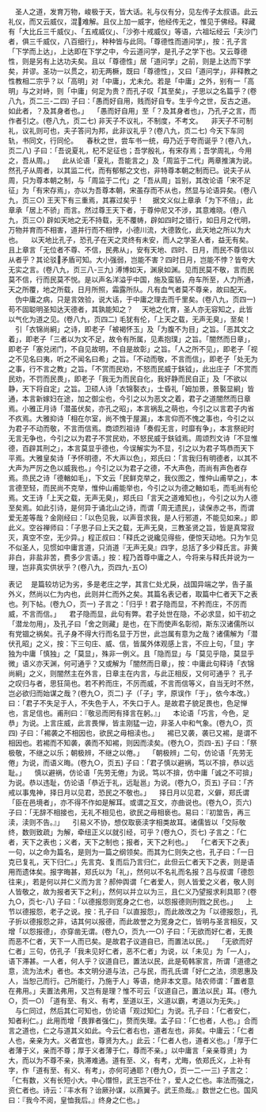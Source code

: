 <!-- { "loadSidebar": true } -->
　圣人之道，发育万物，峻极于天，皆大话。礼与仪有分，见左传子太叔语。此云礼仪，而又云威仪，混难解。且仪上加一威字，他经传无之，惟见于佛经。释藏有「大比丘三千威仪」、「五戒威仪」、「沙弥十戒威仪」等语，六祖坛经云「夫沙门者，俱三千威仪，八百细行」，种种皆与此同。「尊德性而道问学」，按：孔子言「下学而上达」，上达即在下学之中，今云道问学，是孔子之学下也。又云尊德性，则是另有上达功夫矣。且以「尊德性」居「道问学」之前，则是上达而下学矣，并谬。圣功一以贯之，初无两橛，既曰「尊德性」，又曰「道问学」，非释教之性教相二宗乎？以「高明」对「中庸」，尤未允。若是「中庸」之外，别有一「高明」与之对峙，则「中庸」何足为贵？而孔子叹「其至矣」，子思以之名篇乎？(卷八九，页二三-二四)
子曰：「愚而好自用，贱而好自专。生乎今之世，反古之道。如此者，？及其身者也。」
　「愚而好自用」至「？及其身者也」，乃孔子之言，而作者引之。(卷八九，页二七)
非天子不议礼，不制度，不考文。
　非天子不可制礼，议礼则可也，夫子答问为邦，此非议礼乎？(卷八九，页二七)
今天下车同轨，书同文，行同伦。
　春秋之世，尝车书一统，毋乃近于夸而诞乎？(卷八九，页二八)
子曰：「吾说夏礼，杞不足征也；吾学殷礼，有宋存焉；吾学周礼，今用之，吾从周。」
　此从论语「夏礼，吾能言之」及「周监于二代」两章推演为说。然孔子从周者，以其监二代，而有郁郁之文也，非特尊本朝之制而已。说夫子从周，只为尊本朝之制，与「周监于二代」之「吾从周」旨别，其改论语「宋不足征」为「有宋存焉」，亦以为吾尊本朝，宋虽存而不从也，然显与论语异矣。(卷八九，页三○)
王天下有三重焉，其寡过矣乎！
　据文义似上章承「为下不倍」，此章承「居上不骄」而言。然过尊王天下者，于尊仲尼又不涉，其意难晓。(卷八九，页三○)
辟如天地之无不持载，无不覆帱，辟如四时之错行，如日月之代明，万物并育而不相害，道并行而不相悖，小德川流，大德敦化，此天地之所以为大也。
　以天地比孔子，恐孔子在天之灵终有未安，而人之学圣人者，益无有矣。且上章言「无位者不尊、不信，民弗从」，安有天地、四时、日月，而民不尊信以从者乎？其论驳矛盾可知。大小强弱，岂能不害？四时日月，岂能不悖？皆夸大无实之言。(卷八九，页三八-三九)
溥博如天，渊泉如渊。见而民莫不敬，言而民莫不信，行而民莫不悦。是以声名洋溢乎中国，施及蛮貊，舟车所至，人力所通，天之所覆，地之所载，日月所照，霜露所队。凡有血气者莫不尊亲，故曰配天。
　伪中庸之病，只是言效验，说大话，于中庸之理去而千里矣。(卷八九，页四一)
苟不固聪明圣知达天德者，其孰能知之？
　天地之化育，圣人亦无容知之，此皆以气化为道之见。(卷八九，页四二)
毛犹有伦，「上天之载，无声无臭」，至矣！
　引「衣锦尚絅」之诗，即老子「被褐怀玉」及「为腹不为目」之旨。「恶其文之着」，即老子「三者以为文不足，故令有所属，见素抱璞」之旨。「闇然而日章」，即老子「塞兑闭门，不自见故明，不自是故彰」之旨。「人之所不见」，即老子「视之不见名曰夷，听之不闻名曰希」之旨。「不动而敬，不言而信」，即老子「处无为之事，行不言之教」之旨。「不赏而民劝，不怒而民威于鈇钺」，此出庄子「不赏而民劝，不罚而民畏」，即老子「我无为而民自化，我好静而民自正」及「不欲以静，天下将自定」之旨。卫硕人诗「衣锦褧衣」，士昏礼「姆加景，景褧显絅」皆通，本言新嫁妇在途，加之御尘也，今引之以为恶文之着，君子之道闇然而日章焉。小雅正月诗「潜虽伏矣，亦孔之昭」，本言祸乱之萌也，今引之以言君子内省不疚焉。大雅抑诗「相在尔室，尚不愧于屋漏」，本言仰而不愧之事也，今引之以为君子不动而敬，不言而信焉。商颂烈祖诗「奏假无言，时靡有争」，本言祭祀时无言无争也，今引之以为君子不赏民劝，不怒民威于鈇钺焉。周颂烈文诗「不显惟德，百辟其刑之」，本言莫显乎德也，今误解实为不显，引之以为君子笃恭而天下平焉。大雅皇矣诗「予怀明德，不大声以色」，郑氏曰：「言我归有明德者，以其不大声为严厉之色以威我也。」今引之以为君子之德，不大声色，而尚有声色者存焉。烝民之诗「德輶如毛」，下文云「民鲜克举之，我仪图之，惟仲山甫举之」，本言德至轻，而民尚不克举，惟仲山甫能举也，今引之以为德之輶如毛，而毛尚有伦焉。文王诗「上天之载，无声无臭」，郑氏曰「言天之道难知也」，今引之以为人德至矣焉。如此引诗，是何异于诵北山之诗，而谓「周无遗民」，读保赤之书，而谓爱无差等哉？金刚经曰：「以色见我，以声音求我，是人行邪道，不能见如来。」即此义。空谷禅师曰：「子思子曰上天之载，无声无臭，三教圣贤之旨，皆是真常寂灭，真空不空，无少异。」程正叔曰：「释氏之说纔见得些，便惊天动地。只为乍见不似圣人，见惯如中庸言道，只消道『无声无臭』四字，总括了多少释氏言。非黄非白，非盐非苦，费多少言语。」按：程乃首尊中庸之人，今将来与释氏并说为一理，岂非真实供状乎？(卷八九，页四九-五○)



表记
　是篇较坊记为劣，多是老庄之学，其言仁处尤戾，战国异端之学，告子虽外义，然尚以仁为内也，此则并仁而外之矣。其篇名表记者，取篇中仁者天下之表也。列下帖。(卷九○，页一)
子言之：「归乎！君子隐而显，不矜而庄，不厉而威，不言而信。」
　君子隐而显，此句有弊。君子处世在隐，不必求显，如干初之「潜龙勿用」，及孔子曰「舍之则藏」是也，在下而使声名彰彻，斯东汉诸儒所以有党锢之祸矣。孔子身不得大行而名显于万世，此岂属有意为之哉？诸儒解为「潜伏孔昭」之义，按：下三句庄、威、信，皆属外体观感上言，不应上句，「显」字独为中庸「慎独」之「莫显」，殊非一例义。且「隐而显」与「莫见乎隐，莫显乎微」语义亦天渊，何可通乎？又或解为「闇然而日章」，按：中庸此句释诗「衣锦尚絅」之义，则闇然主在外言，日章主在内言，与此正相反，又何可通乎？
孔子之叹归与者，思狂简也。若不矜而庄，不厉而威，不言而信等义，自当无时不然，岂必欲归而始谋之哉？(卷九○，页二)
子（「子」字，原误作「于」，依今本改。）曰：「君子不失足于人，不失色于人，不失口于人。是故君子貌足畏也，色足惮也，言足信也。甫刑曰：『敬忌而罔有择言在躬。』」
　本论语「巧言，今色，足恭」为说。上言庄威，此言畏惮，皆主刚猛一边，非圣人中和气象。(卷九○，页四)
子曰：「裼袭之不相因也，欲民之毋相渎也。」
　裼已又袭，袭已又裼，是谓不相因也。若裼而不知袭，袭而不知裼，则因而渎矣。(卷九○，页四-五)
子曰：「祭极敬，不继之以乐；朝极辨，不继之以倦。」
　「朝极辨」二句，仿论语「先劳无倦」为说，而语义晦。(卷九○，页五)
子曰：「君子慎以避祸，笃以不揜，恭以远耻。」
　慎以避祸，仿论语「先劳无倦」为说。笃以不揜，仿中庸「诚之不可揜」为说。恭以违耻，仿论语「恭近于礼，远耻邕」为说。(卷九○，页五)
子曰：「齐戒以事鬼神，择日月以见君，恐民之不敬也。」
　择日月以见君，义僻，郑氏谓「臣在邑境者」，亦不得不作如是解耳。或谓之互文，亦曲说也。(卷九○，页六)
子曰：「无辞不相接也，无礼不相见也，欲民之毋相亵也。易曰：『初筮告，再三渎，渎则不告。』」
　引易义不协，想仅取亵渎字相类故耳。诸儒皆以「交际敬终，数则致疏」为解，牵纽正义以就引经，可乎？(卷九○，页七)
子言之：「仁者，天下之表也；义者，天下之制也；报者，天下之利也。」
　「仁者天下之表」一句，以之命为篇名，是则为一篇之纲领矣。而其为仁则失之也，孔子曰：「一日克已复礼，天下归仁。」先言克、复而后乃言归仁，此但云仁者天下之表，则是语用而遗体矣。报字晦甚，郑氏以为「礼」，然何以不名礼而名报？吕与叔谓「德怨往来」，若是何以并仁义而为言？郝仲舆谓「仁者爱人，则人皆爱之义者，敬人则人皆敬之，故为报者天下之利」，然何以并立以为三，且仁义乃望报求利具耶？(卷九○，页七-八)
子曰：「以德报怨则宽身之仁也，以怨报德则刑戮之民也。」
　上节以德报怨，老子之说。按：孔子曰「以直报怨」，而此故改之为「以德报怨」，孔子折以德报怨之非，诘其何以报德，而此故誉之为宽身之仁，皆明与圣言相反，又增「以怨报德」，亦穿凿无谓。(卷九○，页九-一○)
子曰：「无欲而好仁者，无畏而恶不仁者，天下一人而已矣。是故君子议道自已，而置法以民。」
　「无欲而好仁者」三句，仿孔子「我未见好仁者，恶不仁者」为说，以「未见」为「一人」，语下滞甚。一人者，何人乎？议道自已，置法以民，此是荀韩家言，所谓「道德之意，流为法术」者也。本文明分道与法，己与民，而孔氏谓「好仁之法，须恩惠及人，当恕己而行。己所能行，乃施于人」等语，绝非本文意。陆农师谓：「置者意在弗用。」夫置法弗用，又岂有是理？惟不可云「议道自己，置法以民」耳。(卷九○，页一○)
「道有至、有义、有考，至道以王，义道以霸，考道以为无失。」
　与仁同过，然后其仁可知也，仿论语「观过知仁」为说。孔子曰：「仁者安仁，知者利仁。」此用而增「畏罪者强仁」，赘而失理。孟子曰：「仁也者，人也。」合而言之道也，仁之与道其义如此。今云仁者右也，道者左也，非矣。中庸云：「仁者人也，亲亲为大。义者宜也，尊贤为大。」此云：「仁者人也，道者义也。」「厚于仁者薄于义，亲而不尊；厚于义者薄于仁，尊而不亲。」以中庸言「亲亲尊贤」为大，而以为不尊不亲，执滞难通。道有至、义，有考，尤晦，依郑氏义，上补有字，作「道有至、有义、有考」，亦何可通耶？(卷九○，页一二-一三)
子言之：「仁有数，义有长短小大。中心憯怛，武王岂不仕？，爱人之仁也。率法而强之，资仁者也。诗云：『丰水有？诒厥孙谋，以燕翼子。武王烝哉。』数世之仁也。国风曰：『我今不阅，皇恤我后。』终身之仁也。」
